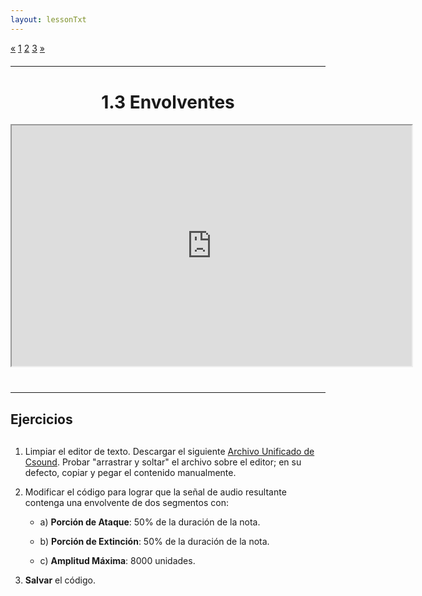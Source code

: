 ```yaml
---
layout: lessonTxt
---
```


<div class="paginationDiv">
<div class="pagination">
  <a onclick="loadOnClick('{{site.baseurl}}/lessons/sintesis_aditiva/chapter1/1.1.3/b/', '1.1.3-b.html','1.1.3-b.csd', false)" href="javascript:void(0);">&laquo;</a>
  <a onclick="loadOnClick('{{site.baseurl}}/lessons/sintesis_aditiva/chapter1/1.1.3/a/', '1.1.3-a.html','1.1.3-a.csd', false)" href="javascript:void(0);">1</a>
  <a onclick="loadOnClick('{{site.baseurl}}/lessons/sintesis_aditiva/chapter1/1.1.3/b/', '1.1.3-b.html','1.1.3-b.csd', false)" href="javascript:void(0);">2</a>
  <a class="active" href="#">3</a>
  <a href="#">&raquo;</a>
</div>
</div>
<br style="display: block; content: ''; margin-top: 20px;">
<hr>
<br style="display: block; content: ''; margin-top: 40px;">

# <center>1.3 Envolventes</center>
<div class="video-container">
<iframe src="https://docs.google.com/file/d/1n1-rwoJoJMmeff6KtpQop4WvXID4P7qf/preview" width="640" height="385" allowfullscreen="true"></iframe>
</div>

<br style="display: block; content: ''; margin-top: 40px;">
<hr>
<br style="display: block; content: ''; margin-top: 20px;">


## Ejercicios

<br style="display: block; content: ''; margin-top: 30px;">

1. Limpiar el editor de texto. Descargar el siguiente <a href="{{site.baseurl}}/lessons/sintesis_aditiva/chapter1/1.1.3/c/Ejercicio_4.csd">Archivo Unificado de Csound</a>. Probar "arrastrar y soltar" el archivo sobre el editor; en su defecto, copiar y pegar el contenido manualmente.

2. Modificar el código para lograr que la señal de audio resultante contenga una envolvente de dos segmentos con:

      - a) <b>Porción de Ataque</b>: 50% de la duración de la nota.

      - b) <b>Porción de Extinción</b>: 50% de la duración de la nota.

      - c) <b>Amplitud Máxima</b>: 8000 unidades.

3. <b>Salvar</b> el código.

<br>
